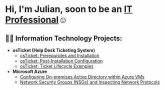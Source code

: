 <h1>Hi, I'm Julian, soon to be an <a href="https://linkedin.com/in/julian-jaca759ab129a">IT Professional</a>☺</h1>
<h2>👨‍💻 Information Technology Projects:</h2>

- <b>osTicket (Help Desk Ticketing System)</b>
  - [osTicket: Prerequisites and Installation](https://github.com/JulianJaca/osticket-prereqs)
  - [osTicket: Post-Installation Configuration](https://github.com/JulianJaca/post-install-config)
  - [osTicket: Ticket Lifecycle Examples](https://github.com/JulianJaca/ticket-lifecycle)
- <b>Microsoft Azure</b>
  - [Configuring On-premises Active Directory within Azure VMs](https://github.com/JulianJaca/configure-ad)
  - [Network Security Groups (NSGs) and Inspecting Network Protocols](https://github.com/JulianJaca/azure-network-protocols)
